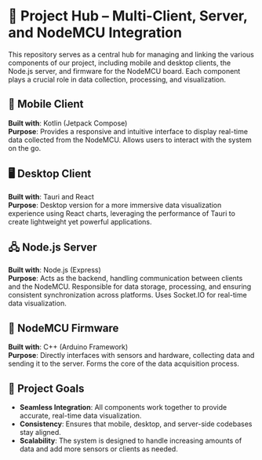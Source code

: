 # 📡 Project Hub – Multi-Client, Server, and NodeMCU Integration  

This repository serves as a central hub for managing and linking the various components of our project, including mobile and desktop clients, the Node.js server, and firmware for the NodeMCU board. Each component plays a crucial role in data collection, processing, and visualization.  

## 📱 Mobile Client  
**Built with**: Kotlin (Jetpack Compose)  
**Purpose**: Provides a responsive and intuitive interface to display real-time data collected from the NodeMCU. Allows users to interact with the system on the go.  

## 🖥️ Desktop Client  
**Built with**: Tauri and React  
**Purpose**: Desktop version for a more immersive data visualization experience using React charts, leveraging the performance of Tauri to create lightweight yet powerful applications.  

## 🖧 Node.js Server  
**Built with**: Node.js (Express)  
**Purpose**: Acts as the backend, handling communication between clients and the NodeMCU. Responsible for data storage, processing, and ensuring consistent synchronization across platforms. Uses Socket.IO for real-time data visualization.  

## 🔌 NodeMCU Firmware  
**Built with**: C++ (Arduino Framework)  
**Purpose**: Directly interfaces with sensors and hardware, collecting data and sending it to the server. Forms the core of the data acquisition process.  

## 🔗 Project Goals  
- **Seamless Integration**: All components work together to provide accurate, real-time data visualization.  
- **Consistency**: Ensures that mobile, desktop, and server-side codebases stay aligned.  
- **Scalability**: The system is designed to handle increasing amounts of data and add more sensors or clients as needed.  
